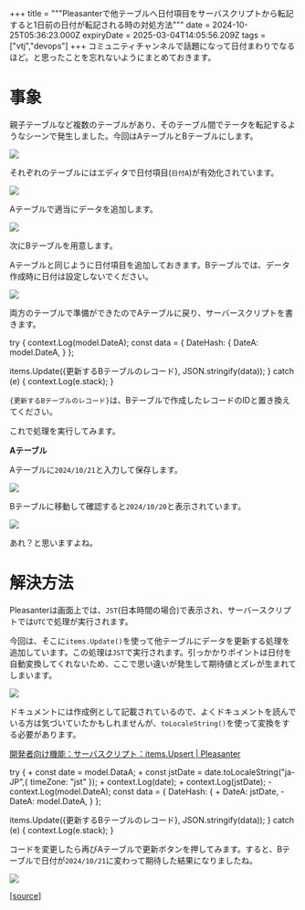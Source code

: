 +++
title = """Pleasanterで他テーブルへ日付項目をサーバスクリプトから転記すると1日前の日付が転記される時の対処方法"""
date = 2024-10-25T05:36:23.000Z
expiryDate = 2025-03-04T14:05:56.209Z
tags = ["vtj","devops"]
+++
コミュニティチャンネルで話題になって日付まわりでなるほど。と思ったことを忘れないようにまとめておきます。

事象
==

親子テーブルなど複数のテーブルがあり、そのテーブル間でテータを転記するようなシーンで発生しました。今回はAテーブルとBテーブルにします。

![](https://cdn-ak.f.st-hatena.com/images/fotolife/v/virtualtech/20241025/20241025143624.png)

それぞれのテーブルにはエディタで日付項目(`日付A`)が有効化されています。

![](https://cdn-ak.f.st-hatena.com/images/fotolife/v/virtualtech/20241025/20241025143627.png)

Aテーブルで適当にデータを追加します。

![](https://cdn-ak.f.st-hatena.com/images/fotolife/v/virtualtech/20241025/20241025143634.png)

次にBテーブルを用意します。

Aテーブルと同じように日付項目を追加しておきます。Bテーブルでは、データ作成時に日付は設定しないでください。

![](https://cdn-ak.f.st-hatena.com/images/fotolife/v/virtualtech/20241025/20241025143631.png)

両方のテーブルで準備ができたのでAテーブルに戻り、サーバースクリプトを書きます。

try {
  context.Log(model.DateA);
  const data \= {
    DateHash: {
      DateA: model.DateA,
    }
  };
  
  items.Update({更新するBテーブルのレコード}, JSON.stringify(data));
} catch (e) {
  context.Log(e.stack);
}

`{更新するBテーブルのレコード}`は、Bテーブルで作成したレコードのIDと置き換えてください。

これで処理を実行してみます。

**Aテーブル**

Aテーブルに`2024/10/21`と入力して保存します。

![](https://cdn-ak.f.st-hatena.com/images/fotolife/v/virtualtech/20241025/20241025143638.png)

Bテーブルに移動して確認すると`2024/10/20`と表示されています。

![](https://cdn-ak.f.st-hatena.com/images/fotolife/v/virtualtech/20241025/20241025143642.png)

あれ？と思いますよね。

解決方法
====

Pleasanterは画面上では、`JST`(日本時間の場合)で表示され、サーバースクリプトでは`UTC`で処理が実行されます。

今回は、そこに`items.Update()`を使って他テーブルにデータを更新する処理を追加しています。この処理は`JST`で実行されます。引っかかりポイントは日付を自動変換してくれないため、ここで思い違いが発生して期待値とズレが生まれてしまいます。

![](https://cdn-ak.f.st-hatena.com/images/fotolife/v/virtualtech/20241025/20241025143645.png)

ドキュメントには作成例として記載されているので、よくドキュメントを読んでいる方は気づいていたかもしれませんが、`toLocaleString()`を使って変換をする必要があります。

[開発者向け機能：サーバスクリプト：items.Upsert | Pleasanter](https://pleasanter.org/ja/manual/server-script-items-upsert)

try {
\+ const date = model.DataA;
\+ const jstDate = date.toLocaleString("ja-JP",{ timeZone: "jst" });
\+ context.Log(date);
\+ context.Log(jstDate);
\-  context.Log(model.DateA);
  const data = {
    DateHash: {
\+    DateA: jstDate,
\-     DateA: model.DateA,
    }
  };
  
items.Update({更新するBテーブルのレコード}, JSON.stringify(data));
} catch (e) {
  context.Log(e.stack);
}

コードを変更したら再びAテーブルで更新ボタンを押してみます。すると、Bテーブルで日付が`2024/10/21`に変わって期待した結果になりましたね。

![](https://cdn-ak.f.st-hatena.com/images/fotolife/v/virtualtech/20241025/20241025143648.png)

[[source]](https://devops-blog.virtualtech.jp/entry/20241025/1729834583)
